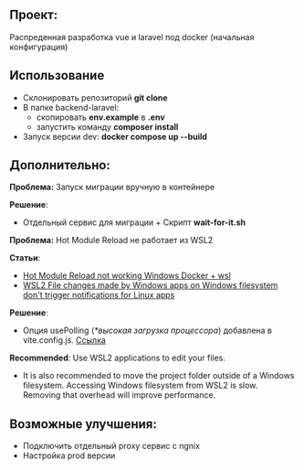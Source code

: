 ## Проект: 
Распреденная разработка vue и laravel под docker (начальная конфигурация) 

## Использование

- Склонировать репозиторий  <b>git clone</b>
- В папке backend-laravel:
    - скопировать <b>env.example</b> в <b>.env</b> 
    - запустить команду <b>composer install</b> 
- Запуск версии dev: <b>docker compose up --build</b>

## Дополнительно:

<p> <b>Проблема:</b> Запуск миграции вручную в контейнере </p>

<b>Решение</b>:

- Отдельный сервис для миграции + Скрипт <b>wait-for-it.sh</b>

<p> <b>Проблема:</b> Hot Module Reload не работает из WSL2 </p>

<b>Статьи</b>:
    
- [Hot Module Reload not working Windows Docker + wsl](https://github.com/vitejs/vite/issues/1153?ysclid=m4hml1km27842778662)
- [WSL2 File changes made by Windows apps on Windows filesystem don't trigger notifications for Linux apps](https://github.com/vitejs/vite/issues/1153?ysclid=m4hml1km27842778662)

<b>Решение</b>:

- Опция usePolling (<i>*высокая загрузка процессора</i>) добавлена в vite.config.js. [Ссылка](https://vite.dev/config/server-options.html#server-watch) 

<b>Recommended</b>: Use WSL2 applications to edit your files.
- It is also recommended to move the project folder outside of a Windows filesystem. Accessing Windows filesystem from WSL2 is slow. Removing that overhead will improve performance.

## Возможные улучшения:

- Подключить отдельный proxy сервис с ngnix
- Настройка prod версии